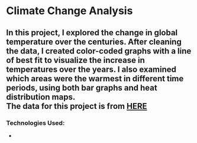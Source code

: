 # Climate Change Analysis


## In this project, I explored the change in global temperature over the centuries. After cleaning the data, I created color-coded graphs with a line of best fit to visualize the increase in temperatures over the years. I also examined which areas were the warmest in different time periods, using both bar graphs and heat distribution maps.<br/> The data for this project is from [HERE](https://www.kaggle.com/berkeleyearth/climate-change-earth-surface-temperature-data)

### Technologies Used:
- 
